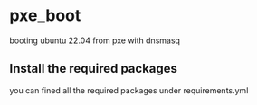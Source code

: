 # pxe_boot
 booting ubuntu 22.04 from pxe with dnsmasq
## Install the required packages
you can fined all the required packages under requirements.yml
